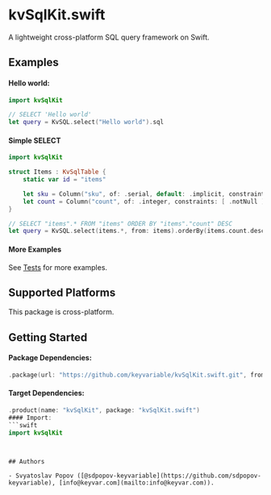 # kvSqlKit.swift

A lightweight cross-platform SQL query framework on Swift.


## Examples

#### Hello world:

```swift
import kvSqlKit

// SELECT 'Hello world'
let query = KvSQL.select("Hello world").sql
```

#### Simple SELECT

```swift
import kvSqlKit

struct Items : KvSqlTable {
    static var id = "items"

    let sku = Column("sku", of: .serial, default: .implicit, constraints: [ .notNull, .primaryKey ])
    let count = Column("count", of: .integer, constraints: [ .notNull ])
}

// SELECT "items".* FROM "items" ORDER BY "items"."count" DESC
let query = KvSQL.select(items.*, from: items).orderBy(items.count.desc()).sql
```

#### More Examples

See [Tests](./Tests/kvSqlKitTests) for more examples.


## Supported Platforms

This package is cross-platform.


## Getting Started

#### Package Dependencies:
```swift
.package(url: "https://github.com/keyvariable/kvSqlKit.swift.git", from: "0.3.0")
```
#### Target Dependencies:
```swift
.product(name: "kvSqlKit", package: "kvSqlKit.swift")
#### Import:
```swift
import kvSqlKit
```
```


## Authors

- Svyatoslav Popov ([@sdpopov-keyvariable](https://github.com/sdpopov-keyvariable), [info@keyvar.com](mailto:info@keyvar.com)).

